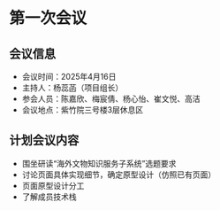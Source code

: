 # 第一次会议
## 会议信息
- 会议时间：2025年4月16日
- 主持人：杨蕊菡（项目组长）
- 参会人员：陈嘉欣、梅宸倩、杨心怡、崔文悦、高洁
- 会议地点：紫竹院三号楼3层休息区
## 计划会议内容
- 围坐研读“海外文物知识服务子系统”选题要求
- 讨论页面具体实现细节，确定原型设计（仿照已有页面）
- 页面原型设计分工
- 了解成员技术栈